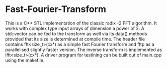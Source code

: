 # Fast-Fourier-Transform

This is a C++ STL implementation of the classic radix -2 FFT algorithm.
It works with complex type input arrays of dimension a power of 2. A std::vector<double> can be fed to the transform as well 
via its data() methods provided that its size is determined at compile time. The header file contains fft<size_t>(cx*) as a 
simple fast Fourier transform and fftp as a parallelised slightly faster version. The inverse transform is implemented as 
ifft<size_t>(cx*). A driver program for testining can be built out of main.cpp using the makefile.  

